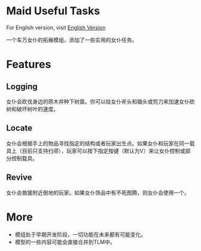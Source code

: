 # Maid Useful Tasks

For English version, visit [English Version](Readme.md)

一个车万女仆的拓展模组，添加了一些实用的女仆任务。

# Features

## Logging

女仆会砍伐身边的原木并种下树苗。你可以给女仆斧头和锄头或剪刀来加速女仆砍树和破坏树叶的速度。

## Locate

女仆会根据手上的物品寻找指定的结构或者玩家出生点。如果女仆和玩家在同一载具上（目前只支持扫帚），玩家可以按下指定按键（默认为V）来让女仆控制或部分控制载具。

## Revive

女仆会救援附近倒地的玩家。如果女仆饰品中有不死图腾，则女仆会使用一个。

# More

+ 模组处于早期开发阶段，一切功能在未来都有可能变化。
+ 模型的一些内容可能会直接合并到TLM中。